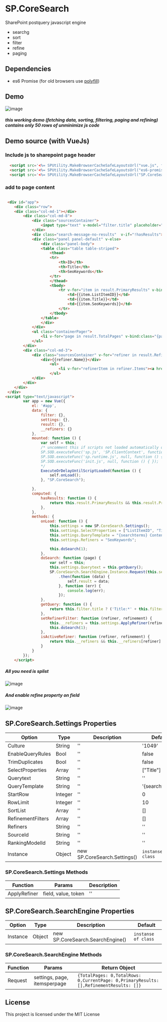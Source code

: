 # SP.CoreSearch
SharePoint postquery javascript engine

- searchg
- sort
- filter
- refine
- paging

## Dependencies

* es6 Promise (for old browsers use [polyfill](https://github.com/stefanpenner/es6-promise))

## Demo

![image](https://github.com/d-kochanzhi/SP.CoreSearch/raw/master/src/sp.core.search.gif)

##### this working demo (fetching data, sorting, filtering, paging and refining) contains only 50 rows of unminimize js code

## Demo source (with VueJs)

### Include js to sharepoint page header

```html  
  <script src='<%= SPUtility.MakeBrowserCacheSafeLayoutsUrl("vue.js", false) %>'></script>
  <script src='<%= SPUtility.MakeBrowserCacheSafeLayoutsUrl("es6-promise.auto.min.js", false) %>'></script>
  <script src='<%= SPUtility.MakeBrowserCacheSafeLayoutsUrl("SP.CoreSearch.js", false) %>'></script>
```
### add to page content

```html  

 <div id="app">
    <div class="row">
    <div class="col-md-1"></div>
        <div class="col-md-8">
            <div class="sourcesContainer">         
                <input type="text" v-model="filter.title" placeholder="Search by Title..."  v-on:keyup.enter="doSearch(1)" class="txtSearch" />                      
            </div>   
            <div class="search-message-no-results"  v-if="!hasResults"><h3>Ups...no results</h3></div>
            <div class="panel panel-default" v-else>          
                <div class="panel-body">    
                <table class="table table-striped">
                    <thead>
                    <tr>                  
                        <th>ID</th>
                        <th>Title</th> 
                        <th>SeoKeywords</th>
                    </tr>
                    </thead>
                    <tbody>
                        <tr v-for="item in result.PrimaryResults" v-bind:key="item.ListItemID">  
                            <td>{{item.ListItemID}}</td>
                            <td>{{item.Title}}</td> 
                            <td>{{item.SeoKeywords}}</td> 
                        </tr>
                    </tbody>
                </table>                
                </div>
            </div>
            <ul class="containerPager">
                <li v-for="page in result.TotalPages" v-bind:class="{pageButton: true, current: page===result.CurrentPage }"><a href="#" v-on:click.prevent="doSearch(page)">{{page}}</a></li>
            </ul>
        </div>
        <div class="col-md-3">
            <div class="sourcesContainer" v-for="refiner in result.RefinementResults">       
                <div>{{refiner.Name}}</div>
                    <ul>
                        <li v-for="refinerItem in refiner.Items"><a href="#" v-on:click.prevent="setRefinerFilter(refiner.Name, refinerItem)">{{refinerItem.RefinementName}} ({{refinerItem.RefinementCount}})</a> <span v-show="isActiveRefiner(refiner.Name, refinerItem)">&nbsp;&nbsp;X</span></li>
                    </ul>
            </div>
        </div>
    </div>
 </div>
<script type="text/javascript">
        var app = new Vue({
            el: '#app',           
            data: {
                filter: {},
                settings: {},
                result: {},
                __refiners: {}
            },
            mounted: function () {
                var self = this;
                /* uncomment this if scripts not loaded automatically on page
                SP.SOD.executeFunc('sp.js', 'SP.ClientContext', function () { });
                SP.SOD.executeFunc('sp.runtime.js', null, function () { });
                SP.SOD.executeFunc('init.js', null, function () { });
                */
                ExecuteOrDelayUntilScriptLoaded(function () {
                    self.onLoad();
                }, "SP.CoreSearch");

            },
            computed: {
                hasResults: function () {
                    return this.result.PrimaryResults && this.result.PrimaryResults.length > 0;
                },
            },
            methods: {
                onLoad: function () {
                    this.settings = new SP.CoreSearch.Settings();
                    this.settings.SelectProperties = ["ListItemID", "Title", "SeoKeywords"];
                    this.settings.QueryTemplate = "{searchterms} ContentTypeId:0x010042A8B2213293034DADE192C571DC80A9*";
                    this.settings.Refiners = "SeoKeywords";

                    this.doSearch(1);
                },
                doSearch: function (page) {
                    var self = this;
                    this.settings.Querytext = this.getQuery();
                    SP.CoreSearch.SearchEngine.Instance.Request(this.settings, page, 4)
                        .then(function (data) {
                            self.result = data;
                        }, function (err) {
                            console.log(err);
                        });
                },
                getQuery: function () {                   
                    return this.filter.title ? ('Title:*' + this.filter.title + '*') : '';
                },                
                setRefinerFilter: function (refiner, refinement) {
                    this.__refiners = this.settings.ApplyRefiner(refiner,refinement.RefinementValue, refinement.RefinementToken);                   
                    this.doSearch(1);
                },
                isActiveRefiner: function (refiner, refinement) {
                    return this.__refiners && this.__refiners[refiner] && this.__refiners[refiner].indexOf(refinement.RefinementValue) > -1;
                }
            }
        });
    </script>

```

##### All you need is splist
![image](https://github.com/d-kochanzhi/SP.CoreSearch/raw/master/src/standart_list.png)
##### And enable refine property on field
![image](https://github.com/d-kochanzhi/SP.CoreSearch/raw/master/src/managed_properties.png)

## SP.CoreSearch.Settings Properties

Option | Type | Description | Default
------------|-----------|-------------|------------
Culture|String|''|'1049'
EnableQueryRules|Bool|''|false
TrimDuplicates|Bool|''|false
SelectProperties|Array|''|["Title"]
Querytext|String|''|''
QueryTemplate|String|''|'{searchterms}'
StartRow|Integer|''|0
RowLimit|Integer|''|10
SortList|Array|''|[]
RefinementFilters|Array|''|[]
Refiners|String|''|''
SourceId|String|''|''
RankingModelId|String|''|''
Instance|Object|new SP.CoreSearch.Settings()|```instanse of class```
### SP.CoreSearch.Settings Methods

Function | Params | Description 
------------|-----------|-------------
ApplyRefiner|field, value, token|''



## SP.CoreSearch.SearchEngine Properties

Option | Type | Description | Default
-------|------|-------------|--------
Instance|Object|new SP.CoreSearch.SearchEngine()|```instanse of class```

### SP.CoreSearch.SearchEngine Methods

Function | Params | Return Object 
------------|-----------|-------------
Request|settings, page, itemsperpage|```{TotalPages: 0,TotalRows: 0,CurrentPage: 0,PrimaryResults: [],RefinementResults: []}```


## License

This project is licensed under the MIT License

